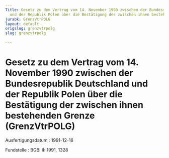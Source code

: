 ```yaml
---
Title: Gesetz zu dem Vertrag vom 14. November 1990 zwischen der Bundesrepublik Deutschland
  und der Republik Polen über die Bestätigung der zwischen ihnen bestehenden Grenze
jurabk: GrenzVtrPOLG
layout: default
origslug: grenzvtrpolg
slug: grenzvtrpolg

---
```


# Gesetz zu dem Vertrag vom 14. November 1990 zwischen der Bundesrepublik Deutschland und der Republik Polen über die Bestätigung der zwischen ihnen bestehenden Grenze (GrenzVtrPOLG)

Ausfertigungsdatum
:   1991-12-16

Fundstelle
:   BGBl II: 1991, 1328

